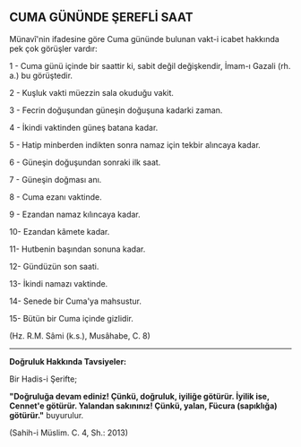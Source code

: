 ## CUMA GÜNÜNDE ŞEREFLİ SAAT

Münavî'nin ifadesine göre Cuma gününde bulunan vakt-i icabet hakkında pek çok görüş­ler vardır:

1 - Cuma günü içinde bir saattir ki, sabit değil değişkendir, İmam-ı Gazali (rh. a.) bu görüştedir.

2 - Kuşluk vakti müezzin sala okuduğu va­kit.

3 - Fecrin doğuşundan güneşin doğuşuna kadarki zaman.

4   - İkindi vaktinden güneş batana kadar.

5 - Hatip minberden indikten sonra namaz için tekbir alıncaya kadar.

6 - Güneşin doğuşundan sonraki ilk saat.

7 - Güneşin doğması anı.

8 - Cuma ezanı vaktinde.

9 - Ezandan namaz kılıncaya kadar.

10- Ezandan kâmete kadar.

11- Hutbenin başından sonuna kadar.

12- Gündüzün son saati.

13- İkindi namazı vaktinde.

14- Senede bir Cuma'ya mahsustur.

15- Bütün bir Cuma içinde gizlidir.

(Hz. R.M. Sâmi (k.s.), Musâhabe, C. 8)

<hr>

**Doğruluk Hakkında Tavsiyeler:**

Bir Hadis-i Şerifte;

**"Doğruluğa devam ediniz! Çünkü, doğruluk, iyiliğe götürür. İyilik ise, Cennet'e götürür. Yalandan sakınınız! Çünkü, yalan, Fücura (sapıklığa) götürür."** buyurulur.

(Sahih-i Müslim. C. 4, Sh.: 2013)
